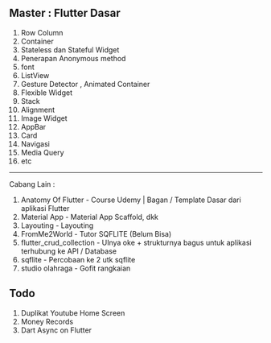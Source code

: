 Master : Flutter Dasar 
--------------------------------------------
1. Row Column
2. Container
3. Stateless dan Stateful Widget
4. Penerapan Anonymous method
5. font
6. ListView
7. Gesture Detector , Animated Container
8. Flexible Widget
9. Stack
10. Alignment
11. Image Widget
12. AppBar
13. Card
14. Navigasi
15. Media Query
16. etc
-----------------------------
Cabang Lain :
1. Anatomy Of Flutter - Course Udemy | Bagan / Template Dasar dari aplikasi Flutter
2. Material App - Material App Scaffold, dkk
3. Layouting - Layouting
4. FromMe2World - Tutor SQFLITE (Belum Bisa)
5. flutter_crud_collection - UInya oke + strukturnya bagus untuk aplikasi terhubung ke API / Database
6. sqflite - Percobaan ke 2 utk sqflite
7. studio olahraga - Gofit rangkaian

Todo 
------------------
1. Duplikat Youtube Home Screen
2. Money Records 
3. Dart Async on Flutter

